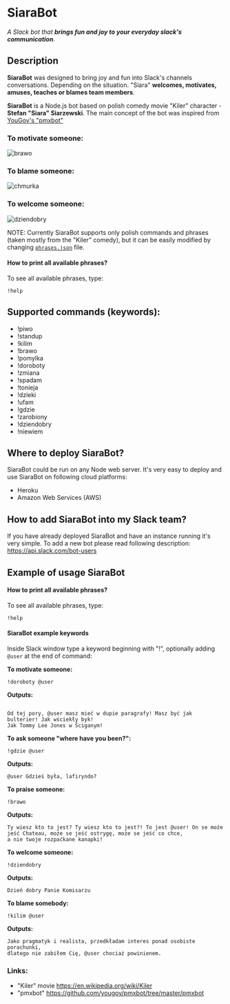 # SiaraBot 

*A Slack bot that **brings fun and joy to your everyday slack's communication**.*

## Description
**SiaraBot** was designed to bring joy and fun into Slack's channels conversations. Depending on the situation.
"Siara" **welcomes, motivates, amuses, teaches or blames team members**.

**SiaraBot** is a Node.js bot based on polish comedy movie "Kiler" character - **Stefan "Siara" Siarzewski**. 
The main concept of the bot was inspired from <a href="https://github.com/yougov/pmxbot" target="_blank"> YouGov's "pmxbot"</a>


### To motivate someone:
<img src="http://michaelmoney.pl/apps/siarabot/brawo.gif" alt="brawo">

### To blame someone:
<img src="http://michaelmoney.pl/apps/siarabot/chmurka.gif" alt="chmurka">

### To welcome someone:
<img src="http://michaelmoney.pl/apps/siarabot/dziendobry.gif" alt="dziendobry">

NOTE: Currently SiaraBot supports only polish commands and phrases (taken mostly from the "Kiler" comedy),
but it can be easily modified by changing <a href="https://github.com/michaelmoney/SiaraBot/blob/master/assets/phrases.json">`phrases.json`</a> file.

#### How to print all available phrases?

To see all available phrases, type:

```
!help
``` 

## Supported commands (keywords):
- !piwo
- !standup
- !kilim
- !brawo
- !pomylka
- !doroboty
- !zmiana
- !spadam
- !tonieja
- !dzieki
- !ufam
- !gdzie
- !zarobiony
- !dziendobry
- !niewiem

## Where to deploy SiaraBot?
SiaraBot could be run on any Node web server. It's very easy to deploy and use SiaraBot on following cloud platforms:
- Heroku
- Amazon Web Services (AWS)

## How to add SiaraBot into my Slack team?
If you have already deployed SiaraBot and have an instance running it's very simple.
To add a  new bot please read following description:
https://api.slack.com/bot-users

## Example of usage SiaraBot

#### How to print all available phrases?

To see all available phrases, type:

```
!help
``` 

#### SiaraBot example keywords

Inside Slack window type a keyword beginning with "!", optionally adding `@user` at the end of command:

**To motivate someone:**
```
!doroboty @user
``` 
**Outputs:** 
```

Od tej pory, @user masz mieć w dupie paragrafy! Masz być jak bulterier! Jak wściekły byk!
Jak Tommy Lee Jones w Ściganym!
```

**To ask someone "where have you been?":**

```
!gdzie @user
``` 
**Outputs:** 

```
@user Gdzieś była, lafiryndo?
```

**To praise someone:**

```
!brawo
``` 
**Outputs:**

```
Ty wiesz kto to jest? Ty wiesz kto to jest?! To jest @user! On se może jeść Chateau, może se jeść ostrygę, może se jeść co chce,
a nie twoje rozpaćkane kanapki!
```

**To welcome someone:**

```
!dziendobry
``` 

**Outputs:** 

```
Dzień dobry Panie Komisarzu
```

**To blame somebody:**

```
!kilim @user
``` 

**Outputs:**
```
Jako pragmatyk i realista, przedkładam interes ponad osobiste porachunki,
dlatego nie zabiłem Cię, @user chociaż powinienem.
```

### Links:
- "Kiler" movie https://en.wikipedia.org/wiki/Kiler
- "pmxbot" https://github.com/yougov/pmxbot/tree/master/pmxbot
